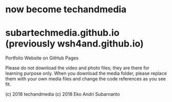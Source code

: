 # now become techandmedia
# subartechmedia.github.io (previously wsh4and.github.io)
Portfolio Website on GitHub Pages

Please do not download the video and photo files; they are there for learning purpose only. When you download the media folder, please replace them with your own media files and change the code references as you see fit.

(c) 2018 techandmedia
(c) 2018 Eko Andri Subarnanto
